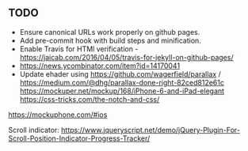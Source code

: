 TODO
----------

* Ensure canonical URLs work properly on github pages.
* Add pre-commit hook with build steps and minification.
* Enable Travis for HTMl verification - https://jaicab.com/2016/04/05/travis-for-jekyll-on-github-pages/
* https://news.ycombinator.com/item?id=14170041
* Update ehader using https://github.com/wagerfield/parallax / https://medium.com/@dhg/parallax-done-right-82ced812e61c
https://mockuper.net/mockup/168/iPhone-6-and-iPad-elegant
https://css-tricks.com/the-notch-and-css/

https://mockuphone.com/#ios

Scroll indicator: https://www.jqueryscript.net/demo/jQuery-Plugin-For-Scroll-Position-Indicator-Progress-Tracker/
